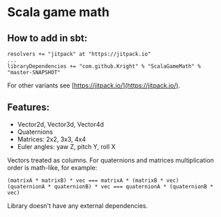# Scala game math

## How to add in sbt:
```
resolvers += "jitpack" at "https://jitpack.io"
...
libraryDependencies += "com.github.Kright" % "ScalaGameMath" % "master-SNAPSHOT"
```
For other variants see [https://jitpack.io/](https://jitpack.io/).

## Features:

* Vector2d, Vector3d, Vector4d
* Quaternions
* Matrices: 2x2, 3x3, 4x4
* Euler angles: yaw Z, pitch Y, roll X 

Vectors treated as columns. For quaternions and matrices multiplication order is math-like, for example:
```
(matrixA * matrixB) * vec === matrixA * (matrixB * vec)
(quaternionA * quaternionB) * vec === quaternionA * (quaternionB * vec)
```

Library doesn't have any external dependencies.